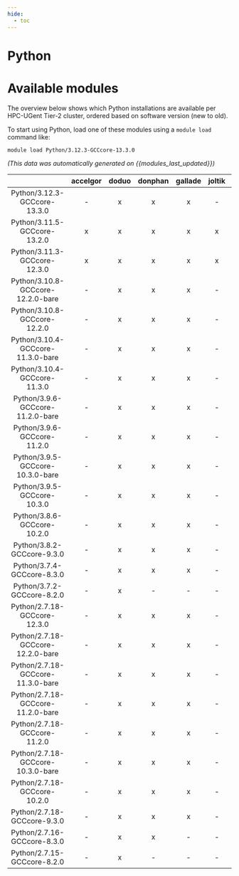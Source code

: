 ```yaml
---
hide:
  - toc
---
```


Python
======

# Available modules


The overview below shows which Python installations are available per HPC-UGent Tier-2 cluster, ordered based on software version (new to old).

To start using Python, load one of these modules using a `module load` command like:

```shell
module load Python/3.12.3-GCCcore-13.3.0
```

*(This data was automatically generated on {{modules_last_updated}})*  

| |accelgor|doduo|donphan|gallade|joltik|shinx|skitty|
| :---: | :---: | :---: | :---: | :---: | :---: | :---: | :---: |
|Python/3.12.3-GCCcore-13.3.0|-|x|x|x|-|x|x|
|Python/3.11.5-GCCcore-13.2.0|x|x|x|x|x|x|x|
|Python/3.11.3-GCCcore-12.3.0|x|x|x|x|x|x|x|
|Python/3.10.8-GCCcore-12.2.0-bare|-|x|x|x|-|x|-|
|Python/3.10.8-GCCcore-12.2.0|-|x|x|x|-|x|-|
|Python/3.10.4-GCCcore-11.3.0-bare|-|x|x|x|-|x|-|
|Python/3.10.4-GCCcore-11.3.0|-|x|x|x|-|x|-|
|Python/3.9.6-GCCcore-11.2.0-bare|-|x|x|x|-|x|-|
|Python/3.9.6-GCCcore-11.2.0|-|x|x|x|-|-|-|
|Python/3.9.5-GCCcore-10.3.0-bare|-|x|x|x|-|-|-|
|Python/3.9.5-GCCcore-10.3.0|-|x|x|x|-|-|-|
|Python/3.8.6-GCCcore-10.2.0|-|x|x|x|-|-|-|
|Python/3.8.2-GCCcore-9.3.0|-|x|x|x|-|-|-|
|Python/3.7.4-GCCcore-8.3.0|-|x|x|x|-|-|-|
|Python/3.7.2-GCCcore-8.2.0|-|x|-|-|-|-|-|
|Python/2.7.18-GCCcore-12.3.0|-|x|x|x|-|x|x|
|Python/2.7.18-GCCcore-12.2.0-bare|-|x|x|x|-|-|-|
|Python/2.7.18-GCCcore-11.3.0-bare|-|x|x|x|-|-|-|
|Python/2.7.18-GCCcore-11.2.0-bare|-|x|x|x|-|-|-|
|Python/2.7.18-GCCcore-11.2.0|-|x|x|x|-|-|-|
|Python/2.7.18-GCCcore-10.3.0-bare|-|x|x|x|-|-|-|
|Python/2.7.18-GCCcore-10.2.0|-|x|x|x|-|-|-|
|Python/2.7.18-GCCcore-9.3.0|-|x|x|x|-|-|-|
|Python/2.7.16-GCCcore-8.3.0|-|x|x|-|-|-|-|
|Python/2.7.15-GCCcore-8.2.0|-|x|-|-|-|-|-|
